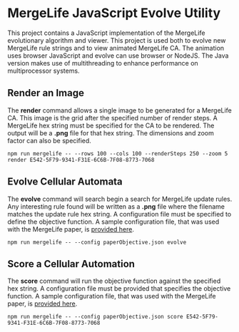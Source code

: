 MergeLife JavaScript Evolve Utility
===================================

This project contains a JavaScript implementation of the MergeLife evolutionary algorithm and viewer.
This project is used both to evolve new MergeLife rule strings and to view animated MergeLife CA. The animation
uses browser JavaScript and evolve can use browser or NodeJS.  The Java version makes use of
multithreading to enhance performance on multiprocessor systems.

Render an Image
---------------

The **render** command allows a single image to be generated for a MergeLife CA.
This image is the grid after the specified number of render steps.  A MergeLife
hex string must be specified for the CA to be rendered.  The output will be
a **.png** file for that hex string. The dimensions and zoom factor can also
be specified.

```
npm run mergelife -- --rows 100 --cols 100 --renderSteps 250 --zoom 5 render E542-5F79-9341-F31E-6C6B-7F08-8773-7068
```


Evolve Cellular Automata
------------------------

The **evolve** command will search begin a search for MergeLife update rules.
Any interesting rule found will be written as a **.png** file where the filename
matches the update rule hex string.  A configuration file must be specified to
define the objective function.  A sample configuration file, that was used
with the MergeLife paper, is [provided here](https://github.com/jeffheaton/mergelife/blob/master/java/evolve/paperObjective.json).

```
npm run mergelife -- --config paperObjective.json evolve
```


Score a Cellular Automation
---------------------------

The **score** command will run the objective function against the specified hex string.
A configuration file must be provided that specifies the objective function. A sample configuration file, that was used
with the MergeLife paper, is [provided here](https://github.com/jeffheaton/mergelife/blob/master/java/evolve/paperObjective.json).

```
npm run mergelife -- --config paperObjective.json score E542-5F79-9341-F31E-6C6B-7F08-8773-7068
```
